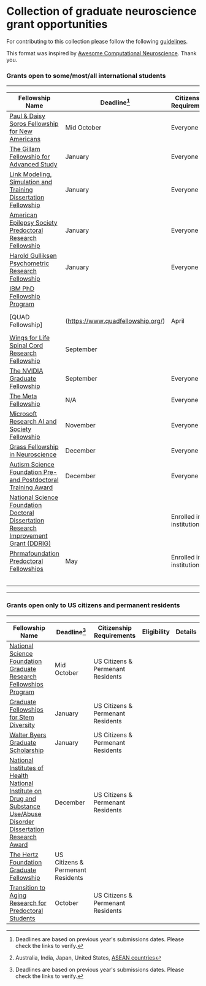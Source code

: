 # Collection of graduate neuroscience grant opportunities

For contributing to this collection please follow the following [guidelines](contributing.md). 

This format was inspired by [Awesome Computational
Neuroscience](https://github.com/eselkin/awesome-computational-neuroscience/tree/master). Thank you. 

### Grants open to some/most/all international students 
---

| Fellowship Name | Deadline[^*]| Citizenship Requirements | Eligibility | Details | 
| --------------- | ----------- | ------------------------ | ----------- | ------- | 
| [Paul & Daisy Soros Fellowship for New Americans](https://www.pdsoros.org/apply/online-application) | Mid October | Everyone | | |
| [The Gillam Fellowship for Advanced Study](https://www.hhmi.org/programs/gilliam-fellows#Eligibility) | January | Everyone | | |
| [Link Modeling, Simulation and Training Dissertation Fellowship](https://linksim.org/) | January | Everyone | | |
| [American Epilepsy Society Predoctoral Research Fellowship](https://cms.aesnet.org/research-funding/funding/early-career/predoctoral-research-fellowships) | January | Everyone | | |
| [Harold Gulliksen Psychometric Research Fellowship](https://www.ets.org/research/internship-fellowship/about/harold-gulliksen.html) | January | Everyone | | |
| [IBM PhD Fellowship Program](https://research.ibm.com/university/awards/fellowships.html) | | | | ||
| [QUAD Fellowship]|(https://www.quadfellowship.org/) | April | Quad Countries [^1]   | |
| [Wings for Life Spinal Cord Research Fellowship](https://www.wingsforlife.com/uk/research/application/#format-1)| September | | | |
| [The NVIDIA Graduate Fellowship](https://research.nvidia.com/graduate-fellowships)| September | Everyone | | |
| [The Meta Fellowship](https://research.facebook.com/fellows/)|N/A |Everyone | | |
| [Microsoft Research AI and Society Fellowship](https://www.microsoft.com/en-us/research/academic-program/ai-society-fellows/how-to-apply/)| November  | Everyone | | |
| [Grass Fellowship in Neuroscience](https://grassfoundation.org/fellowship-overview/)| December | Everyone | | |
| [Autism Science Foundation Pre- and Postdoctoral Training Award](https://autismsciencefoundation.org/apply-for-a-predoc-post-doc-fellowship/)| December | Everyone| | |
| [National Science Foundation Doctoral Dissertation Research Improvement Grant (DDRIG)](https://new.nsf.gov/funding/graduate-students#doctoral-dissertation-research-improvement-grants-ddrig-02d) | | Enrolled in US institution | |
| [Phrmafoundation Predoctoral Fellowships](https://www.phrmafoundation.org/grants-fellowships/predoctoral-fellowships/)| May |  Enrolled in US institution| | |
| | | | | |
| | | | | |
| | | | | |
| | | | | |
| | | | | |

---

### Grants open only to US citizens and permanent residents 
---

| Fellowship Name | Deadline[^*]| Citizenship Requirements | Eligibility | Details | 
| --------------- | -------- | ------------------------ | ----------- | ------- | 
| [National Science Foundation Graduate Research Fellowships Program](https://www.nsfgrfp.org/) | Mid October | US Citizens & Permenant Residents | | | 
| [Graduate Fellowships for Stem Diversity](https://stemfellowships.org/) | January | US Citizens & Permenant Residents | | |
| [Walter Byers Graduate Scholarship](https://www.ncaa.org/sports/2013/11/21/walter-byers-graduate-scholarship.aspx) | January | US Citizens & Permenant Residents | | |
| [National Institutes of Health National Institute on Drug and Substance Use/Abuse Disorder Dissertation Research Award](https://grants.nih.gov/grants/guide/pa-files/PAR-23-194.html#_Section_III._Eligibility) | December | US Citizens & Permenant Residents| | |
| [The Hertz Foundation Graduate Fellowship](https://www.hertzfoundation.org/the-fellowship/)| US Citizens & Permenant Residents | | | |
| [Transition to Aging Research for Predoctoral Students](https://www.nia.nih.gov/research/training/f99-k00-transition-aging-research-predoctoral-students#dates)| October  |  US Citizens & Permenant Residents| | |

[^*]: Deadlines are based on previous year's submissions dates. Please check the links to verify.
[^1]: Australia, India, Japan, United States, [ASEAN countries](https://asean.org/member-states/)
